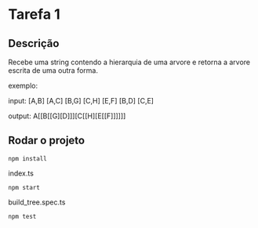 # Tarefa 1

## Descrição

Recebe uma string contendo a hierarquia de uma arvore e retorna a arvore escrita de uma outra forma.

exemplo:

input:
[A,B] [A,C] [B,G] [C,H] [E,F] [B,D] [C,E]

output:
A[[B[[G][D]]][C[[H][E[[F]]]]]]

## Rodar o projeto

```
npm install
```

index.ts
```
npm start
```

build_tree.spec.ts
```
npm test
```